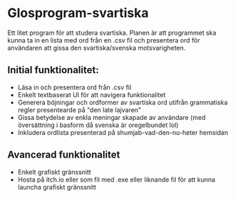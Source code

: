# Glosprogram-svartiska  

Ett litet program för att studera svartiska. Planen är att programmet ska kunna ta in en lista med ord från en .csv fil och presentera ord för användaren att gissa den svartiska/svenska motsvarigheten. 

## Initial funktionalitet: 
- Läsa in och presentera ord från .csv fil
- Enkelt textbaserat UI för att navigera funktionalitet
- Generera böjningar och ordformer av svartiska ord utifrån grammatiska regler presentearde på "den late lajvaren"
- Gissa betydelse av enkla meningar skapade av användare (med översättning i basform då svenska är oregelbundet lol)
- Inkludera ordlista presenterad på shumjab-vad-den-nu-heter hemsidan


## Avancerad funktionalitet
- Enkelt grafiskt gränssnitt
- Hosta på itch.io eller som fil med .exe eller liknande fil för att kunna launcha grafiskt gränssnitt

